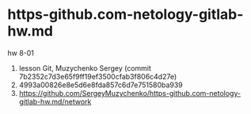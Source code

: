 # https-github.com-netology-gitlab-hw.md
hw 8-01

1. lesson Git, Muzychenko Sergey (commit 7b2352c7d3e65f9ff19ef3500cfab3f806c4d27e)
2. 4993a00826e8e5d6e8fda857c6d7e751580ba939
3. https://github.com/SergeyMuzychenko/https-github.com-netology-gitlab-hw.md/network
